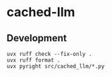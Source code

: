 # cached-llm

## Development

```
uvx ruff check --fix-only .
uvx ruff format .
uvx pyright src/cached_llm/*.py
```
